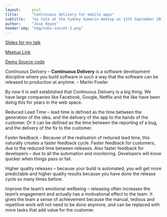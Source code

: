```yaml
---
layout:     post
title:      "Continuous delivery for mobile apps"
subtitle:   "my talk at the Sydney Xamarin meetup on 13th September 2016"
author:     "Jose Reyes"
header-img: "img/cebu-sunset-2.png"
---
```


[Slides for my talk](https://docs.google.com/presentation/d/16rtnAfWC_2qQ59FzC1fxHVtxYqY4dqEOsvc6ViGyf3M/pub?start=false&loop=false&delayms=3000&slide=id.p)

[Meetup Link](https://www.meetup.com/SydneyMobileDotNetDevelopers/events/233229471/)

[Demo Source code](https://bitbucket.org/jaeyow/xamarinapp)

*Continuous Delivery* – __Continuous Delivery__ is a software development discipline where you build software in such a way that the software can be released to production at anytime. – Martin Fowler

By now it is well established that Continuous Delivery is a big thing. We have large companies like Facebook, Google, Netflix and the like have been doing this for years in the web space.

Reduced Lead Time – lead time is defined as the time between the generation of the idea, and the delivery of the app to the hands of the customer. Or it can be defined as the  time between the reporting of a bug, and the delivery of the fix to the customer.

Faster feedback – Because of the realisation of reduced lead time, this naturally creates a faster feedback cycle. Faster feedback for customers, due to the reduced time between releases. Also faster feedback for developers – due to all the automation and monitoring. Developers will know quicker when things pass or fail.

Higher quality releases – because your build is automated, you will get more predictable and higher quality results because you have done the release cycle so many times before.

Improve the team’s emotional wellbeing – releasing often increases the team’s engagement and actually has a motivational effect to the team. It gives the team a sense of achievement because the manual, tedious and repetitive work will not need to be done anymore, and can be replaced with more tasks that add value for the customer.
